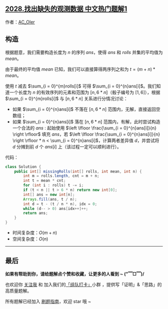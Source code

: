 ## [2028.找出缺失的观测数据 中文热门题解1](https://leetcode.cn/problems/find-missing-observations/solutions/100000/by-ac_oier-x22k)

作者：[AC_OIer](https://leetcode.cn/u/AC_OIer)
## 构造

根据题意，我们需要构造长度为 $n$ 的序列 $ans$，使得 $ans$ 和 $rolls$ 并集的平均值为 $mean$。

由于最终的平均值 $mean$ 已知，我们可以直接算得两序列之和为 $t = (m + n) * mean$。

使用 $t$ 减去 $\sum_{i = 0}^{m}rolls[i]$ 可得 $\sum_{i = 0}^{n}ans[i]$。我们知道一个长度为 $n$ 的有效序列的元素和范围为 $[n, 6 * n]$（骰子编号为 $[1, 6]$），根据 $\sum_{i = 0}^{m}rolls[i]$ 与 $[n, 6 * n]$ 关系进行分情况讨论：

* 如果 $\sum_{i = 0}^{n}ans[i]$ 不落在 $[n, 6 * n]$ 范围内，无解，直接返回空数组；
* 如果 $\sum_{i = 0}^{n}ans[i]$ 落在 $[n, 6 * n]$ 范围内，有解，此时尝试构造一个合法的 $ans$ : 起始使用 $\left \lfloor \frac{\sum_{i = 0}^{n}ans[i]}{n} \right \rfloor$ 填充 $ans$，若 $\left \lfloor \frac{\sum_{i = 0}^{n}ans[i]}{n} \right \rfloor * n < \sum_{i = 0}^{n}ans[i]$，计算两者差异值 $d$，并尝试将 $d$ 分摊到前 $d$ 个 $ans[i]$ 上（该过程一定可以顺利进行）。

代码：
```Java []
class Solution {
    public int[] missingRolls(int[] rolls, int mean, int n) {
        int m = rolls.length, cnt = m + n;
        int t = mean * cnt;
        for (int i : rolls) t -= i;
        if (t < n || t > 6 * n) return new int[0];
        int[] ans = new int[n];
        Arrays.fill(ans, t / n);
        int d = t - (t / n * n), idx = 0;
        while (d-- > 0) ans[idx++]++;
        return ans;
    }
}
```
* 时间复杂度：$O(m + n)$
* 空间复杂度：$O(n)$

---

## 最后

**如果有帮助到你，请给题解点个赞和收藏，让更多的人看到 ~ ("▔□▔)/**

也欢迎你 [关注我](https://oscimg.oschina.net/oscnet/up-19688dc1af05cf8bdea43b2a863038ab9e5.png) 和 加入我们的[「组队打卡」](https://leetcode-cn.com/u/ac_oier/)小群 ，提供写「证明」&「思路」的高质量题解。

所有题解已经加入 [刷题指南](https://github.com/SharingSource/LogicStack-LeetCode/wiki)，欢迎 star 哦 ~